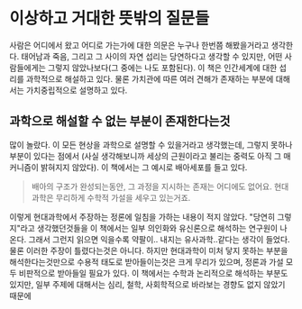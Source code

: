 # 이상하고 거대한 뜻밖의 질문들
사람은 어디에서 왔고 어디로 가는가에 대한 의문은 누구나 한번쯤 해봤을거라고 생각한다.  태어남과 죽음, 그리고 그 사이의 자연 섭리는 당연하다고 생각할 수 있지만, 어떤 사람들에게는 그렇지 않았나보다(그 중에는 나도 포함된다). 이 책은 인간세계에 대한 섭리를 과학적으로 해설하고 있다. 물론 가치관에 따른 여러 견해가 존재하는 부분에 대해서는 가치중립적으로 설명하고 있다.

##  과학으로 해설할 수 없는 부분이 존재한다는것

많이 놀랐다. 이 모든 현상을 과학으로 설명할 수 있을거라고 생각했는데, 그렇지 못하나 부분이 있다는 점에서 (사실 생각해보니까 세상의 근원이라고 불리는 중력도 아직 그 매커니즘이 밝혀지지 않았다).  이 책에서는 그 예시로 배아세포를 들고 있다. 

> 배아의 구조가 완성되는동안, 그 과정을 지시하는 존재는 어디에도 없어요. 현대과학은 무리하게 수학적 가설을 세우고 있는거죠.

이렇게 현대과학에서 주장하는 정론에 일침을 가하는 내용이 적지 않았다. "당연히 그렇지"라고 생각했던것들을 이 책에서는 일부 의인화와 유신론으로 해석하는 연구원이 나온다. 그래서 그런지 읽으면 익을수록 약팔이.. 내지는 유사과학..같다는 생각이 들었다. 물론 이러한 주장이 틀렸다는것은 아니다. 하지만 현대과학이 미처 닿지 못하는 부분을 해석한다는것만으로 수용적 태도로 받아들이는것은 크게 무리가 있으며, 정론과 가설 모두 비판적으로 받아들일 필요가 있다. 이 책에서는 수학과 논리적으로 해석하는 부분도 있지만, 일부 주제에 대해서는 심리, 철학, 사회학적으로 바라보는 경향도 없지 않았기 때문에 
<!--stackedit_data:
eyJoaXN0b3J5IjpbMTA5NDgxOTQwOSw1NTAwNTI5NTMsNTk2Nz
EyNjkxLDEyOTYyMzcyMjUsMjA3Nzc1ODA0NiwtMzYwMzA0NjI4
LC0yMDE3ODkwMzU1LDE2Mjg3MjAwMDgsLTIzMTg0ODU3OCw3ND
E2ODU4MDddfQ==
-->